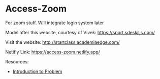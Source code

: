 # Access-Zoom
For zoom stuff. Will integrate login system later

Model after this website, courtesy of Vivek: https://sport.sdeskills.com/

Visit the website: http://startclass.academiaedge.com/

Netifly Link: https://access-zoom.netlify.app/

Resources:
- [Introduction to Problem](https://medium.com/swlh/how-i-automate-my-church-organisations-zoom-meeting-attendance-reporting-with-python-419dfe7da58c)
